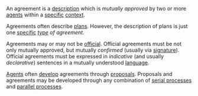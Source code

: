 An agreement is a [description](https://github.com/gcassel/Modular-Organization-Terminology/blob/master/terms/describe.md) which is *mutually approved* by two or more [agents](https://github.com/gcassel/Modular-Organization-Terminology/blob/master/terms/agent.md) within a [specific](https://github.com/gcassel/Modular-Organization-Terminology/blob/master/terms/specific.md) [context](https://github.com/gcassel/Modular-Organization-Terminology/blob/master/terms/context.md).  

Agreements often describe [plans](https://github.com/gcassel/Modular-Organization-Terminology/blob/master/terms/plan.md).  However, the description of plans is just one [specific](https://github.com/gcassel/Modular-Organization-Terminology/blob/master/terms/specific.md) *[type](https://github.com/gcassel/Modular-Organization-Terminology/blob/master/terms/type.md) of agreement*.

Agreements may or may not be [official](https://github.com/gcassel/Modular-Organization-Terminology/blob/master/terms/official.md).  Official agreements must be not only mutually approved, but mutually *confirmed* (usually via [signature](https://github.com/gcassel/Modular-Organization-Terminology/blob/master/terms/signature.md)).  Official agreements must be expressed in *indicative* (and usually *declarative*) sentences in a mutually understood [language](https://github.com/gcassel/Modular-Organization-Terminology/blob/master/terms/language.md).
 
[Agents](https://github.com/gcassel/Modular-Organization-Terminology/blob/master/terms/agent.md) often [develop](https://github.com/gcassel/Modular-Organization-Terminology/blob/master/terms/develop.md) agreements through [proposals](https://github.com/gcassel/Modular-Organization-Terminology/blob/master/terms/proposal.md).  Proposals and agreements may be developed through any combination of [serial processes](https://github.com/gcassel/Modular-Organization-Terminology/blob/master/compound-terms/serial-process.md) and [parallel processes](https://github.com/gcassel/Modular-Organization-Terminology/blob/master/compound-terms/parallel-process.md).
